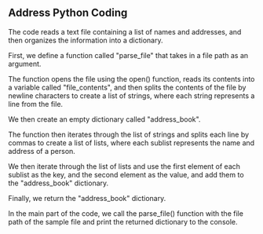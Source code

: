 
## Address Python Coding 

The code reads a text file containing a list of names and addresses, and then organizes the information into a dictionary.

First, we define a function called "parse_file" that takes in a file path as an argument.

The function opens the file using the open() function, reads its contents into a variable called "file_contents", and then splits the contents of the file by newline characters to create a list of strings, where each string represents a line from the file.

We then create an empty dictionary called "address_book".

The function then iterates through the list of strings and splits each line by commas to create a list of lists, where each sublist represents the name and address of a person.

We then iterate through the list of lists and use the first element of each sublist as the key, and the second element as the value, and add them to the "address_book" dictionary.

Finally, we return the "address_book" dictionary.

In the main part of the code, we call the parse_file() function with the file path of the sample file and print the returned dictionary to the console.